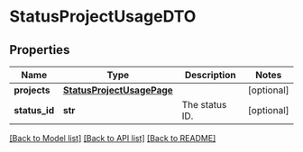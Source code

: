 # StatusProjectUsageDTO

## Properties
Name | Type | Description | Notes
------------ | ------------- | ------------- | -------------
**projects** | [**StatusProjectUsagePage**](StatusProjectUsagePage.md) |  | [optional] 
**status_id** | **str** | The status ID. | [optional] 

[[Back to Model list]](../README.md#documentation-for-models) [[Back to API list]](../README.md#documentation-for-api-endpoints) [[Back to README]](../README.md)

